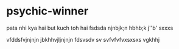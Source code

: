 # psychic-winner
pata nhi kya hai but kuch toh hai
fsdsda
njnbjk;n
 hbhb;k
 j''b'
 sxxxs
 
  vfddsfvjnjnjn
 jbkhhvjljnjnjn
 fdsvsdv sv svfvfvfvxsxsxs
vgkhhj
